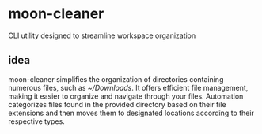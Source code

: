 # moon-cleaner

CLI utility designed to streamline workspace organization

## idea

moon-cleaner simplifies the organization of directories containing numerous files, such as _~/Downloads_. It offers efficient file management, making it easier to organize and navigate through your files. Automation categorizes files found in the provided directory based on their file extensions and then moves them to designated locations according to their respective types.
